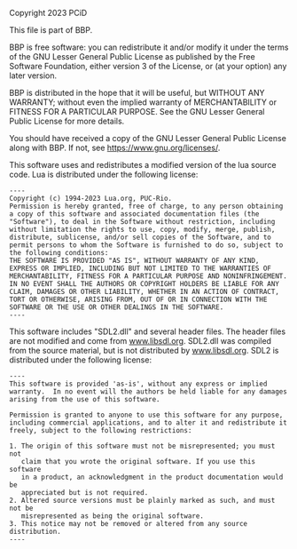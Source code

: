 
Copyright 2023 PCiD

This file is part of BBP.

BBP is free software: you can redistribute it and/or modify it under the terms of the GNU Lesser General
Public License as published by the Free Software Foundation, either version 3 of the License, or (at your
option) any later version.

BBP is distributed in the hope that it will be useful, but WITHOUT ANY WARRANTY; without even
the implied warranty of MERCHANTABILITY or FITNESS FOR A PARTICULAR PURPOSE. See the
GNU Lesser General Public License for more details.

You should have received a copy of the GNU Lesser General Public License along with BBP. If not, see 
<https://www.gnu.org/licenses/>.



This software uses and redistributes a modified version of the lua source code.
Lua is distributed under the following license:

	----
	Copyright (c) 1994-2023 Lua.org, PUC-Rio.
	Permission is hereby granted, free of charge, to any person obtaining a copy of this software and associated documentation files (the "Software"), to deal in the Software without restriction, including without limitation the rights to use, copy, modify, merge, publish, distribute, sublicense, and/or sell copies of the Software, and to permit persons to whom the Software is furnished to do so, subject to the following conditions:
	THE SOFTWARE IS PROVIDED "AS IS", WITHOUT WARRANTY OF ANY KIND, EXPRESS OR IMPLIED, INCLUDING BUT NOT LIMITED TO THE WARRANTIES OF MERCHANTABILITY, FITNESS FOR A PARTICULAR PURPOSE AND NONINFRINGEMENT. IN NO EVENT SHALL THE AUTHORS OR COPYRIGHT HOLDERS BE LIABLE FOR ANY CLAIM, DAMAGES OR OTHER LIABILITY, WHETHER IN AN ACTION OF CONTRACT, TORT OR OTHERWISE, ARISING FROM, OUT OF OR IN CONNECTION WITH THE SOFTWARE OR THE USE OR OTHER DEALINGS IN THE SOFTWARE.
	----

This software includes "SDL2.dll" and several header files. The header files are not modified and come from www.libsdl.org.
SDL2.dll was compiled from the source material, but is not distributed by www.libsdl.org.
SDL2 is distributed under the following license:

	----
	This software is provided 'as-is', without any express or implied
	warranty.  In no event will the authors be held liable for any damages
	arising from the use of this software.

	Permission is granted to anyone to use this software for any purpose,
	including commercial applications, and to alter it and redistribute it
	freely, subject to the following restrictions:

	1. The origin of this software must not be misrepresented; you must not
	   claim that you wrote the original software. If you use this software
	   in a product, an acknowledgment in the product documentation would be
	   appreciated but is not required.
	2. Altered source versions must be plainly marked as such, and must not be
	   misrepresented as being the original software.
	3. This notice may not be removed or altered from any source distribution.
	----


